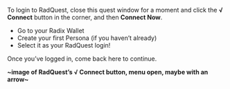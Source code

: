 To login to RadQuest, close this quest window for a moment and click the **√ Connect** button in the corner, and then **Connect Now**.

- Go to your Radix Wallet
- Create your first Persona (if you haven’t already)
- Select it as your RadQuest login!

Once you’ve logged in, come back here to continue.

**~image of RadQuest’s √ Connect button, menu open, maybe with an arrow~**
